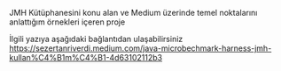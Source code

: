JMH Kütüphanesini konu alan ve Medium üzerinde temel noktalarını anlattığım örnekleri içeren proje

İlgili yazıya aşağıdaki bağlantıdan ulaşabilirsiniz
https://sezertanriverdi.medium.com/java-microbechmark-harness-jmh-kullan%C4%B1m%C4%B1-4d63102112b3

